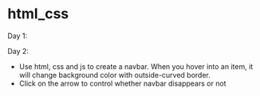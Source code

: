 # html_css
Day 1:

Day 2:
  - Use html, css and js to create a navbar. When you hover into an item, it will change background color with outside-curved border. 
  - Click on the arrow to control whether navbar disappears or not
